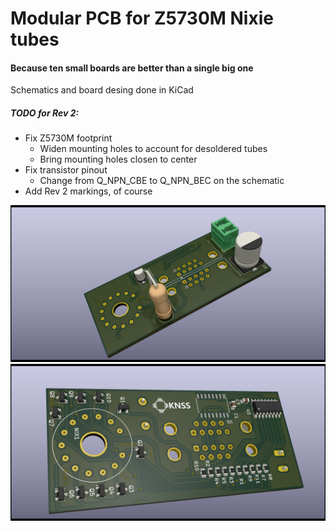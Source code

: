 # Modular PCB for Z5730M Nixie tubes
#### Because ten small boards are better than a single big one
Schematics and board desing done in KiCad
##### TODO for Rev 2:
* Fix Z5730M footprint
  * Widen mounting holes to account for desoldered tubes
  * Bring mounting holes closen to center
* Fix transistor pinout
  * Change from Q_NPN_CBE to Q_NPN_BEC on the schematic
* Add Rev 2 markings, of course

![top](PCB_TOP.png)
![bottom](PCB_BOT.png)
